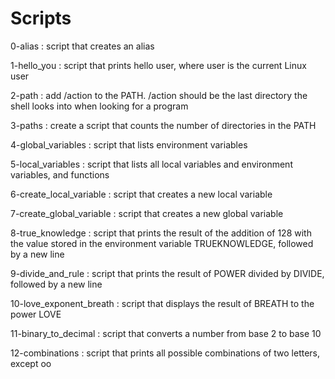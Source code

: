 <h1>Scripts</h1>
<p>0-alias : script that creates an alias<br>
<p>1-hello_you : script that prints hello user, where user is the current Linux user<br>
<p>2-path : add /action to the PATH. /action should be the last directory the shell looks into when looking for a program<br>
<p>3-paths : create a script that counts the number of directories in the PATH<br>
<p>4-global_variables : script that lists environment variables<br>
<p>5-local_variables : script that lists all local variables and environment variables, and functions<br>
<p>6-create_local_variable : script that creates a new local variable<br>
<p>7-create_global_variable : script that creates a new global variable<br>
<p>8-true_knowledge : script that prints the result of the addition of 128 with the value stored in the environment variable TRUEKNOWLEDGE, followed by a new line<br>
<p>9-divide_and_rule : script that prints the result of POWER divided by DIVIDE, followed by a new line<br>
<p>10-love_exponent_breath : script that displays the result of BREATH to the power LOVE<br>
<p>11-binary_to_decimal : script that converts a number from base 2 to base 10<br>
<p>12-combinations : script that prints all possible combinations of two letters, except oo<br>
